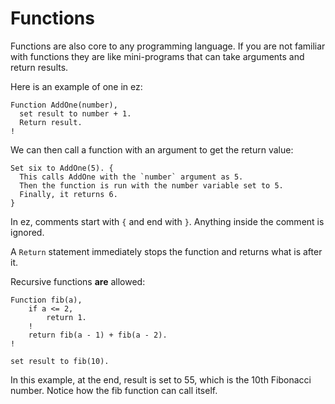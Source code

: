 # Functions

Functions are also core to any programming language. If you are not familiar with functions they are like mini-programs that can take arguments and return results.

Here is an example of one in ez:
```
Function AddOne(number),
  set result to number + 1.
  Return result.
!
```

We can then call a function with an argument to get the return value:

```
Set six to AddOne(5). {
  This calls AddOne with the `number` argument as 5.
  Then the function is run with the number variable set to 5.
  Finally, it returns 6.
}
```

In ez, comments start with `{` and end with `}`. Anything inside the comment is ignored.

A `Return` statement immediately stops the function and returns what is after it.

Recursive functions **are** allowed:
```
Function fib(a),
    if a <= 2,
        return 1.
    !
    return fib(a - 1) + fib(a - 2).
!

set result to fib(10).
```

In this example, at the end, result is set to 55, which is the 10th Fibonacci number. Notice how the fib function can call itself.

